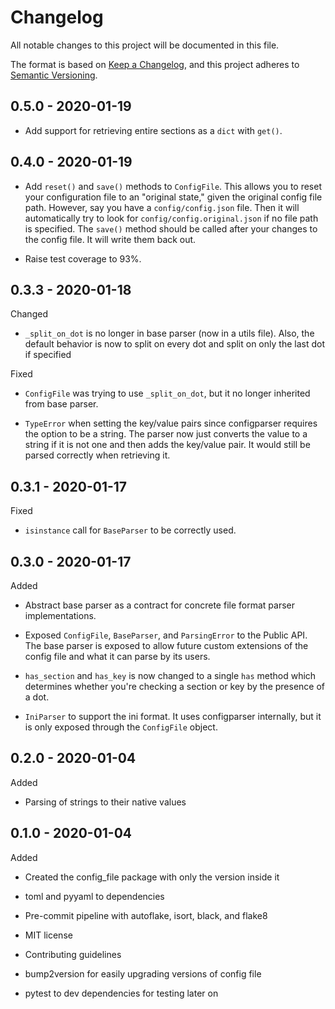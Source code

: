 # Changelog

All notable changes to this project will be documented in this file.

The format is based on [Keep a Changelog](https://keepachangelog.com/en/1.0.0/),
and this project adheres to [Semantic Versioning](https://semver.org/spec/v2.0.0.html).

## 0.5.0 - 2020-01-19

  - Add support for retrieving entire sections as a `dict` with `get()`. 

## 0.4.0 - 2020-01-19

  - Add `reset()` and `save()` methods to `ConfigFile`. This allows you to reset your
    configuration file to an "original state," given the original config file path. 
    However, say you have a `config/config.json` file. Then it will automatically try 
    to look for `config/config.original.json` if no file path is specified. The `save()`
    method should be called after your changes to the config file. It will write them
    back out.
    
  - Raise test coverage to 93%.

## 0.3.3 - 2020-01-18

Changed

  - `_split_on_dot` is no longer in base parser (now in a utils file). Also, the default 
  behavior is now to split on every dot and split on only the last dot if specified
  
Fixed

  - `ConfigFile` was trying to use `_split_on_dot`, but it no longer inherited from base parser.
  
  - `TypeError` when setting the key/value pairs since configparser requires the option 
    to be a string. The parser now just converts the value to a string if it is not one
    and then adds the key/value pair. It would still be parsed correctly when retrieving
    it.

## 0.3.1 - 2020-01-17

Fixed

  - `isinstance` call for `BaseParser` to be correctly used.

## 0.3.0 - 2020-01-17

Added

  - Abstract base parser as a contract for concrete file format parser implementations.
  
  - Exposed `ConfigFile`, `BaseParser`, and `ParsingError` to the Public API. The base
  parser is exposed to allow future custom extensions of the config file and what it 
  can parse by its users.
  
  - `has_section` and `has_key` is now changed to a single `has` method which determines
    whether you're checking a section or key by the presence of a dot.
    
  - `IniParser` to support the ini format. It uses configparser internally, but it is 
    only exposed through the `ConfigFile` object. 

## 0.2.0 - 2020-01-04

Added

  - Parsing of strings to their native values

## 0.1.0 - 2020-01-04

Added

  - Created the config_file package with only the version inside it
  
  - toml and pyyaml to dependencies
  
  - Pre-commit pipeline with autoflake, isort, black, and flake8
  
  - MIT license
  
  - Contributing guidelines
  
  - bump2version for easily upgrading versions of config file
  
  - pytest to dev dependencies for testing later on
